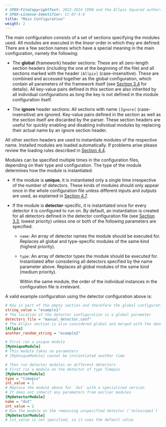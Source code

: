 ```yaml
---
# SPDX-FileCopyrightText: 2022-2024 CERN and the Allpix Squared authors
# SPDX-License-Identifier: CC-BY-4.0
title: "Main Configuration"
weight: 2
---
```


The main configuration consists of a set of sections specifying the modules used. All modules are executed in the *linear*
order in which they are defined. There are a few section names which have a special meaning in the main configuration, namely
the following:

- The **global** (framework) header sections:
  These are all zero-length section headers (including the one at the beginning of the file) and all sections marked with
  the header `[Allpix]` (case-insensitive). These are combined and accessed together as the global configuration, which
  contain all parameters of the framework itself (see [Section 3.4](./04_framework_parameters.md) for details). All
  key-value pairs defined in this section are also inherited by all individual configurations as long the key is not
  defined in the module configuration itself.

- The **ignore** header sections:
  All sections with name `[Ignore]` (case-insensitive) are ignored. Key-value pairs defined in the section as well as the
  section itself are discarded by the parser. These section headers are useful for quickly enabling and disabling
  individual modules by replacing their actual name by an ignore section header.

All other section headers are used to instantiate modules of the respective name. Installed modules are loaded automatically.
If problems arise please review the loading rules described in
[Section 4.4](../04_framework/04_modules.md#module-instantiation).

Modules can be specified multiple times in the configuration files, depending on their type and configuration. The type of
the module determines how the module is instantiated:

- If the module is **unique**, it is instantiated only a single time irrespective of the number of detectors. These kinds
  of modules should only appear once in the whole configuration file unless different inputs and outputs are used, as
  explained in [Section 4.7](../04_framework/07_module_io.md).

- If the module is **detector**-specific, it is instantiated once for every detector it is configured to run on. By
  default, an instantiation is created for all detectors defined in the detector configuration file
  (see [Section 3.3](./03_detector_configuration.md), lowest priority) unless one or both of the following parameters are
  specified:

  - `name`:
    An array of detector names the module should be executed for. Replaces all global and type-specific modules of the
    same kind (highest priority).

  - `type`:
    An array of detector types the module should be executed for. Instantiated after considering all detectors specified
    by the name parameter above. Replaces all global modules of the same kind (medium priority).

    Within the same module, the order of the individual instances in the configuration file is irrelevant.

A valid example configuration using the detector configuration above is:

```ini
# Key is part of the empty section and therefore the global configuration
string_value = "example1"
# The location of the detector configuration is a global parameter
detectors_file = "manual_detector.conf"
# The Allpix section is also considered global and merged with the above
[Allpix]
another_random_string = "example2"

# First run a unique module
[MyUniqueModule]
# This module takes no parameters
# [MyUniqueModule] cannot be instantiated another time

# Then run detector modules on different detectors
# First run a module on the detector of type Timepix
[MyDetectorModule]
type = "timepix"
int_value = 1
# Replace the module above for `dut` with a specialized version
# It does not inherit any parameters from earlier modules
[MyDetectorModule]
name = "dut"
int_value = 2
# Run the module on the remaining unspecified detector (`telescope1`)
[MyDetectorModule]
# int_value is not specified, so it uses the default value
```
